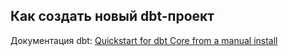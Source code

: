 ## Как создать новый dbt-проект

Документация dbt: [Quickstart for dbt Core from a manual install](https://docs.getdbt.com/guides/manual-install?step=1)


